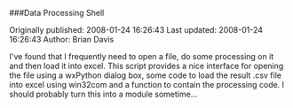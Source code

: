 ###Data Processing Shell

Originally published: 2008-01-24 16:26:43
Last updated: 2008-01-24 16:26:43
Author: Brian Davis

I've found that I frequently need to open a file, do some processing on it and then load it into excel. This script provides a nice interface for opening the file using a wxPython dialog box, some code to load the result .csv file into excel using win32com and a function to contain the processing code. I should probably turn this into a module sometime...